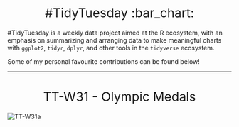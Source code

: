 <h1 style="font-weight:normal" align="center">
  #TidyTuesday :bar_chart:
</h1>

#TidyTuesday is a weekly data project aimed at the R ecosystem, with an emphasis on summarizing and arranging data to make meaningful charts with `ggplot2`, `tidyr`, `dplyr`, and other tools in the `tidyverse` ecosystem.

Some of my personal favourite contributions can be found below! 

---
<h1 style="font-weight:normal" align="center">
  TT-W31 - Olympic Medals
</h1>

![TT-W31a](https://user-images.githubusercontent.com/73448883/128076496-04066033-1428-4c27-8357-5028ce976a28.png)
